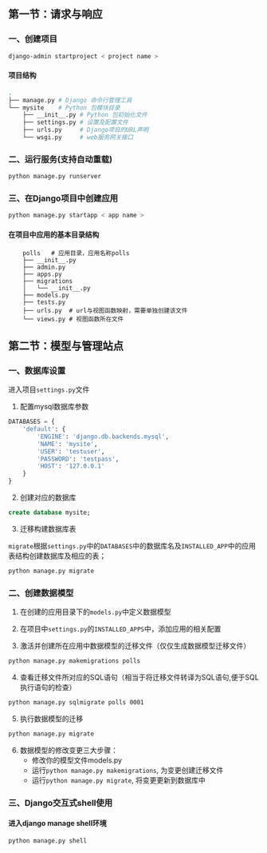 ## 第一节：请求与响应

### 一、创建项目
``` bash
django-admin startproject < project name >
```

#### 项目结构
``` bash
.
├── manage.py # Django 命令行管理工具
└── mysite    # Python 包模块目录  
    ├── __init__.py # Python 包初始化文件
    ├── settings.py # 设置及配置文件
    ├── urls.py     # Django项目的URL声明
    └── wsgi.py     # web服务网关接口
```


### 二、运行服务(支持自动重载)
``` bash
python manage.py runserver 
```

### 三、在Django项目中创建应用
```bash
python manage.py startapp < app name >
```

#### 在项目中应用的基本目录结构
```
    polls   # 应用目录，应用名称polls
    ├── __init__.py
    ├── admin.py
    ├── apps.py
    ├── migrations
    │   └── __init__.py
    ├── models.py
    ├── tests.py
    ├── urls.py  # url与视图函数映射，需要单独创建该文件
    └── views.py # 视图函数所在文件
```

## 第二节：模型与管理站点

### 一、数据库设置

进入项目`settings.py`文件

1. 配置mysql数据库参数
``` py
DATABASES = {
    'default': {
        'ENGINE': 'django.db.backends.mysql',
        'NAME': 'mysite',
        'USER': 'testuser',
        'PASSWORD': 'testpass',
        'HOST': '127.0.0.1'
    }
}
```
2. 创建对应的数据库

``` sql
create database mysite;
``` 
3. 迁移构建数据库表

`migrate`根据`settings.py`中的`DATABASES`中的数据库名及`INSTALLED_APP`中的应用表结构创建数据库及相应的表；
``` bash
python manage.py migrate
```

### 二、创建数据模型

1. 在创建的应用目录下的`models.py`中定义数据模型

2. 在项目中`settings.py`的`INSTALLED_APPS`中，添加应用的相关配置

3. 激活并创建所在应用中数据模型的迁移文件（仅仅生成数据模型迁移文件）
``` bash
python manage.py makemigrations polls
```
4. 查看迁移文件所对应的SQL语句（相当于将迁移文件转译为SQL语句,便于SQL执行语句的检查）
``` bash
python manage.py sqlmigrate polls 0001
```
5. 执行数据模型的迁移
``` bash
python manage.py migrate
```

6. 数据模型的修改变更三大步骤：
    * 修改你的模型文件models.py
    * 运行`python manage.py makemigrations`, 为变更创建迁移文件
    * 运行`python manage.py migrate`, 将变更更新到数据库中

### 三、Django交互式shell使用

#### 进入django manage shell环境
``` bash
python manage.py shell
```





